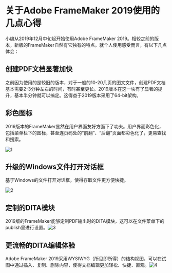 #          关于Adobe FrameMaker 2019使用的几点心得  

小编从2019年12月中旬起开始使用Adobe FrameMaker 2019。相较之前的版本，新版的FrameMaker自然有它独有的特点。就个人使用感受而言，有以下几点体会：

## 创建PDF文档显著加快

之前因为使用的是较旧的版本，对于一般的10-20几页的图文文件，创建PDF文档基本需要2-3分钟左右的时间，有时甚至更长。2019版本在这一块有了显著的提升，基本半分钟就可以搞定。这得益于2019版本采用了64-bit架构。

## 彩色图标

2019版本的FrameMaker显然在用户界面友好方面下了功夫。用户界面彩色化，包括菜单栏下的图标，甚至连页码处的“前翻”、“后翻”页面都彩色化了，更易查找和搜索。

![1](C:\Users\Administrator\Desktop\1.jpg)

## 升级的Windows文件打开对话框

基于Windows的文件打开对话框，使得存取文件更方便快捷。  

![2](C:\Users\Administrator\Desktop\2.jpg)

## 定制的DITA模块

 2019版的FrameMaker能够定制PDF输出时的DITA模块，这可以在文件菜单下的publish里进行设置。![3](C:\Users\Administrator\Desktop\3.jpg)  

## 更流畅的DITA编辑体验

Adobe FrameMaker 2019采用WYSIWYG（所见即所得）的结构视图，可以在试图中通过插入、复制、删除内容，使得文档编辑更加轻松、快捷、直观。![4](C:\Users\Administrator\Desktop\4.jpg)    